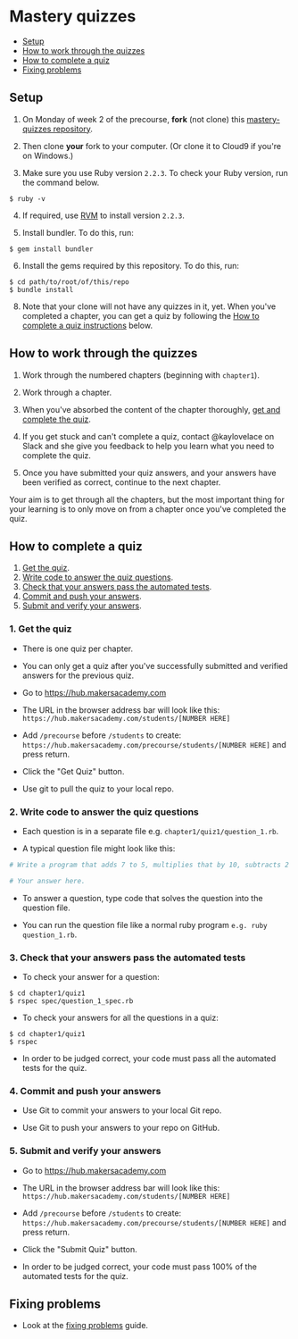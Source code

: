 # Mastery quizzes

* [Setup](#setup)
* [How to work through the quizzes](#how-to-work-through-the-quizzes)
* [How to complete a quiz](#how-to-complete-a-quiz)
* [Fixing problems](fixing_problems.md)

## Setup

1. On Monday of week 2 of the precourse, **fork** (not clone) this [mastery-quizzes repository](https://github.com/makersacademy/mastery-quizzes).

2. Then clone **your** fork to your computer.  (Or clone it to Cloud9 if you're on Windows.)

3. Make sure you use Ruby version `2.2.3`.  To check your Ruby version, run the command below.

```
$ ruby -v
```

4. If required, use [RVM](https://rvm.io/) to install version `2.2.3`.

5. Install bundler.  To do this, run:

```
$ gem install bundler
```

6. Install the gems required by this repository. To do this, run:

```
$ cd path/to/root/of/this/repo
$ bundle install
```

8. Note that your clone will not have any quizzes in it, yet.  When you've completed a chapter, you can get a quiz by following the [How to complete a quiz instructions](#how-to-complete-a-quiz) below.

## How to work through the quizzes

1. Work through the numbered chapters (beginning with `chapter1`).

2. Work through a chapter.

3. When you've absorbed the content of the chapter thoroughly, [get and complete the quiz](#how-to-complete-a-quiz).

4. If you get stuck and can't complete a quiz, contact @kaylovelace on Slack and she give you feedback to help you learn what you need to complete the quiz.

5. Once you have submitted your quiz answers, and your answers have been verified as correct, continue to the next chapter.

Your aim is to get through all the chapters, but the most important thing for your learning is to only move on from a chapter once you've completed the quiz.

## How to complete a quiz

1. [Get the quiz](#1-get-the-quiz).
2. [Write code to answer the quiz questions](#2-write-code-to-answer-the-quiz-questions).
3. [Check that your answers pass the automated tests](#3-check-that-your-answers-pass-the-automated-tests).
4. [Commit and push your answers](#4-commit-and-push-your-answers).
5. [Submit and verify your answers](#5-submit-and-verify-your-answers).

### 1. Get the quiz

* There is one quiz per chapter.

* You can only get a quiz after you've successfully submitted and verified answers for the previous quiz.

* Go to https://hub.makersacademy.com

* The URL in the browser address bar will look like this: `https://hub.makersacademy.com/students/[NUMBER HERE]`

* Add `/precourse` before `/students` to create: `https://hub.makersacademy.com/precourse/students/[NUMBER HERE]` and press return.

* Click the "Get Quiz" button.

* Use git to pull the quiz to your local repo.

### 2. Write code to answer the quiz questions

* Each question is in a separate file e.g. `chapter1/quiz1/question_1.rb`.

* A typical question file might look like this:

```ruby
# Write a program that adds 7 to 5, multiplies that by 10, subtracts 2 from all that, divides all that by 4, adds 1,000,000 to all that and `puts`es the result.

# Your answer here.
```

* To answer a question, type code that solves the question into the question file.

* You can run the question file like a normal ruby program `e.g. ruby question_1.rb`.

### 3. Check that your answers pass the automated tests

* To check your answer for a question:

```
$ cd chapter1/quiz1
$ rspec spec/question_1_spec.rb
```

* To check your answers for all the questions in a quiz:

```
$ cd chapter1/quiz1
$ rspec
```

* In order to be judged correct, your code must pass all the automated tests for the quiz.

### 4. Commit and push your answers

* Use Git to commit your answers to your local Git repo.

* Use Git to push your answers to your repo on GitHub.

### 5. Submit and verify your answers

* Go to https://hub.makersacademy.com

* The URL in the browser address bar will look like this: `https://hub.makersacademy.com/students/[NUMBER HERE]`

* Add `/precourse` before `/students` to create: `https://hub.makersacademy.com/precourse/students/[NUMBER HERE]` and press return.

* Click the "Submit Quiz" button.

* In order to be judged correct, your code must pass 100% of the automated tests for the quiz.

## Fixing problems

* Look at the [fixing problems](fixing_problems.md) guide.
